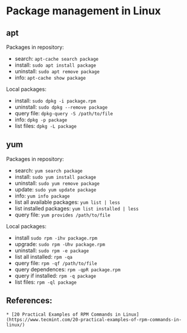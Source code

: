 
# Package management in Linux

## apt

Packages in repository:

  * search: `apt-cache search package`
  * install: `sudo apt install package`
  * uninstall: `sudo apt remove package`
  * info: `apt-cache show package`

Local packages:

  * install: `sudo dpkg -i package.rpm`
  * uninstall: `sudo dpkg --remove package`
  * query file: `dpkg-query -S /path/to/file`
  * info: `dpkg -p package`
  * list files: `dpkg -L package`

## yum

Packages in repository:

  * search: `yum search package`
  * install: `sudo yum install package`
  * uninstall: `sudo yum remove package`
  * update: `sudo yum update package`
  * info: `yum info package`
  * list all available packages: `yum list | less`
  * list installed packages: `yum list installed | less`
  * query file: `yum provides /path/to/file`
  
Local packages:

  * install `sudo rpm -ihv package.rpm`
  * upgrade: `sudo rpm -Uhv package.rpm `
  * uninstall: `sudo rpm -e package`
  * list all installed: `rpm -qa`
  * query file: `rpm -qf /path/to/file`
  * query dependences: `rpm -qpR package.rpm`
  * query if installed: `rpm -q package`
  * list files: `rpm -ql package`
  
  
  ## References:
  
    * [20 Practical Examples of RPM Commands in Linux](https://www.tecmint.com/20-practical-examples-of-rpm-commands-in-linux/)
